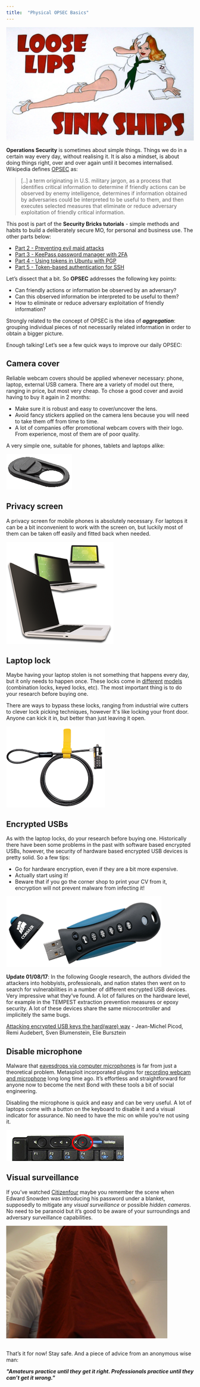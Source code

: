 ```yaml
---
title:  "Physical OPSEC Basics"
---
```


![Logo](/assets/images/opsec-basics/loose-lips.png)

**Operations Security** is sometimes about simple things. Things we do in a certain way every day, without realising it. It is also a mindset, is about doing things right, over and over again until it becomes internalised. Wikipedia defines [OPSEC](https://en.wikipedia.org/wiki/Operations_security) as:

> [..] a term originating in U.S. military jargon, as a process that identifies critical information to determine if friendly actions can be observed by enemy intelligence, determines if information obtained by adversaries could be interpreted to be useful to them, and then executes selected measures that eliminate or reduce adversary exploitation of friendly critical information.

This post is part of the **Security Bricks tutorials** - simple methods and habits
to build a deliberately secure MO, for personal and business use. The other parts below:

* [Part 2 - Preventing evil maid attacks](https://livz.github.io/2017/05/06/preventing-evil-maid-attacks.html)
* [Part 3 - KeePass password manager with 2FA](https://livz.github.io/2017/07/09/keepass-password-manager-with-2fa.html)
* [Part 4 - Using tokens in Ubuntu with PGP](https://livz.github.io/2017/07/17/using-tokens-in-Ubuntu-with-pgp.html)
* [Part 5 - Token-based authentication for SSH](https://livz.github.io/2017/07/25/token-based-authentication-for-ssh.html)

Let’s dissect that a bit. So **OPSEC** addresses the following key points:

* Can friendly actions or information be observed by an adversary?
* Can this observed information be interpreted to be useful to them?
* How to eliminate or reduce adversary exploitation of friendly information?

Strongly related to the concept of OPSEC is the idea of **_aggregation_**: grouping individual pieces of not necessarily related information in order to obtain a bigger picture.

Enough talking! Let’s see a few quick ways to improve our daily OPSEC:

## Camera cover
Reliable webcam covers should be applied whenever necessary: phone, laptop, external USB camera. There are a variety of model out there, ranging in price, but most very cheap. To chose a good cover and avoid having to buy it again in 2 months:

* Make sure it is robust and easy to cover/uncover the lens.
* Avoid fancy stickers applied on the camera lens because you will need to take them off from time to time.
* A lot of companies offer promotional webcam covers with their logo. From experience, most of them are of poor quality. 

A very simple one, suitable for phones, tablets and laptops alike:

![Camera cover](/assets/images/opsec-basics/webcam_cover.png)

## Privacy screen 
A privacy screen for mobile phones is absolutely necessary. For laptops it can be a bit inconvenient to work with the screen on, but luckily most of them can be taken off easily and fitted back when needed.

![Privacy screen](/assets/images/opsec-basics/privacy_screen.png)

## Laptop lock
Maybe having your laptop stolen is not something that happens every day, but it only needs to happen once. These locks come in [different](https://www.laptopmag.com/articles/best-laptop-locks) [models](https://www.kensington.com/en/gb/4480/security) (combination locks, keyed locks, etc). The most important thing is to do your research before buying one. 

There are ways to bypass these locks, ranging from industrial wire cutters to clever lock picking techniques, however It's like locking your front door. Anyone can kick it in, but better than just leaving it open.

![Laptop lock](/assets/images/opsec-basics/kensington_lock.png)

## Encrypted USBs
As with the laptop locks, do your research before buying one. Historically there have been some problems in the past with software based encrypted USBs, however, the security of hardware based encrypted USB devices is pretty solid.  So a few tips:

* Go for hardware encryption, even if they are a bit more expensive. 
* Actually start using it!
* Beware that if you go the corner shop to print your CV from it, encryption will not prevent malware from infecting it!

![Encrypted USB](/assets/images/opsec-basics/enc_usb.png)

**Update 01/08/17**: In the following Google research, the authors divided the attackers into hobbyists, professionals, and nation states then went on to search for vulnerabilities in a number of different encrypted USB devices. Very impressive what they've found. A lot of failures on the hardware level, for example in the TEMPEST extraction prevention measures or epoxy security. A lot of these devices share the same microcontroller and implicitely the same bugs. 

[Attacking encrypted USB keys the hard(ware) way](https://cdn.elie.net/talks/analyzing-secure-usb-the-hardware-way-slides.pdf) - Jean-Michel Picod, Remi Audebert, Sven Blumenstein, Elie Bursztein

## Disable microphone
Malware that [eavesdrops via computer microphones](http://inhomelandsecurity.com/malware-that-eavesdrops-via-computer-microphones-is-stealing-hundreds-of-gigs-of-data) is far from just a theoretical problem. Metasploit incorporated plugins for [recording webcam and microphone](https://null-byte.wonderhowto.com/how-to/hack-like-pro-remotely-record-listen-microphone-anyones-computer-0143966/) long long time ago. It’s effortless and straightforward for anyone now to become the next Bond with these tools a bit of social engineering. 

Disabling the microphone is quick and easy and can be very useful. A lot of laptops come with a button on the keyboard to disable it and a visual indicator for assurance. No need to have the mic on while you’re not using it.

![Disable mic](/assets/images/opsec-basics/disable_mic.png)


## Visual surveillance
If you’ve watched [Citizenfour](http://www.imdb.com/title/tt4044364/) maybe you remember the scene when Edward Snowden was introducing his password under a blanket, supposedly to mitigate any _visual surveillance_ or possible _hidden cameras_. No need to be paranoid but it’s good to be aware of your surroundings and adversary surveillance capabilities.

![Enter password under blanket](/assets/images/opsec-basics/snowden.png)


##

That’s it for now! Stay safe. And a piece of advice from an anonymous wise man:

**_"Amateurs practice until they get it right. Professionals practice until they can’t get it wrong."_**
